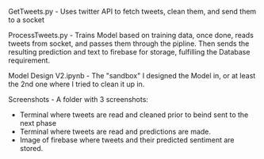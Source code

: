 GetTweets.py -
Uses twitter API to fetch tweets, clean them, and send them to a socket

ProcessTweets.py -
Trains Model based on training data, once done, reads tweets from socket, and passes them through the pipline. Then sends the resulting prediction and text to firebase for storage, fulfilling the Database requirement.

Model Design V2.ipynb - 
The "sandbox" I designed the Model in, or at least the 2nd one where I tried to clean it up in.

Screenshots -
A folder with 3 screenshots:
- Terminal where tweets are read and cleaned prior to beind sent to the next phase
- Terminal where tweets are read and predictions are made. 
- Image of firebase where tweets and their predicted sentiment are stored.